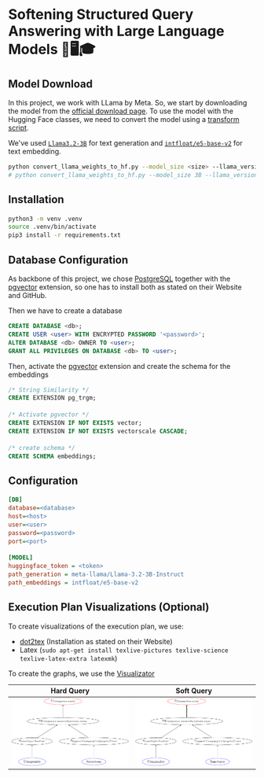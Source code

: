# Softening Structured Query Answering with Large Language Models 🦙🖥️🎓

## Model Download
In this project, we work with LLama by Meta. 
So, we start by downloading the model from the [official download page](https://www.llama.com/llama-downloads/). 
To use the model with the Hugging Face classes, we need to convert the model using a 
[transform script](https://github.com/huggingface/transformers/blob/main/src/transformers/models/llama/convert_llama_weights_to_hf.py).

We've used [`Llama3.2-3B`](https://huggingface.co/meta-llama/Llama-3.2-3B) for text generation 
and [`intfloat/e5-base-v2`](https://huggingface.co/intfloat/e5-base-v2) for text embedding. 

```bash
python convert_llama_weights_to_hf.py --model_size <size> --llama_version <version> --input_dir <model> --output_dir <model>_compile
# python convert_llama_weights_to_hf.py --model_size 3B --llama_version 3.2 --input_dir Llama3.2-3B  --output_dir Llama3.2-3B_compile 
```

## Installation

```bash
python3 -m venv .venv
source .venv/bin/activate
pip3 install -r requirements.txt
```

## Database Configuration

As backbone of this project, we chose [PostgreSQL](https://www.postgresql.org/) together with the 
[pgvector](https://github.com/pgvector/pgvector) extension, so one has to install both as stated on their Website and GitHub.

Then we have to create a database 
```sql
CREATE DATABASE <db>;
CREATE USER <user> WITH ENCRYPTED PASSWORD '<password>';
ALTER DATABASE <db> OWNER TO <user>;
GRANT ALL PRIVILEGES ON DATABASE <db> TO <user>;
```

Then, activate the [pgvector](https://github.com/pgvector/pgvector) extension and create the schema for the embeddings

```sql
/* String Similarity */
CREATE EXTENSION pg_trgm;

/* Activate pgvector */
CREATE EXTENSION IF NOT EXISTS vector;
CREATE EXTENSION IF NOT EXISTS vectorscale CASCADE;

/* create schema */
CREATE SCHEMA embeddings;
```


## Configuration

```ini
[DB]
database=<database>
host=<host>
user=<user>
password=<password>
port=<port>

[MODEL]
huggingface_token = <token>
path_generation = meta-llama/Llama-3.2-3B-Instruct
path_embeddings = intfloat/e5-base-v2
```

## Execution Plan Visualizations (Optional) 

To create visualizations of the execution plan, we use:
 * [dot2tex](https://dot2tex.readthedocs.io) (Installation as stated on their Website)
 * Latex (`sudo apt-get install texlive-pictures texlive-science texlive-latex-extra latexmk`)

To create the graphs, we use the [Visualizator](utils/Visualizator.py#L13)

|              Hard Query              |              Soft Query              |
|:------------------------------------:|:------------------------------------:|
| ![exec_plan.png](img/hard_query.png) | ![exec_plan.png](img/soft_query.png) |
